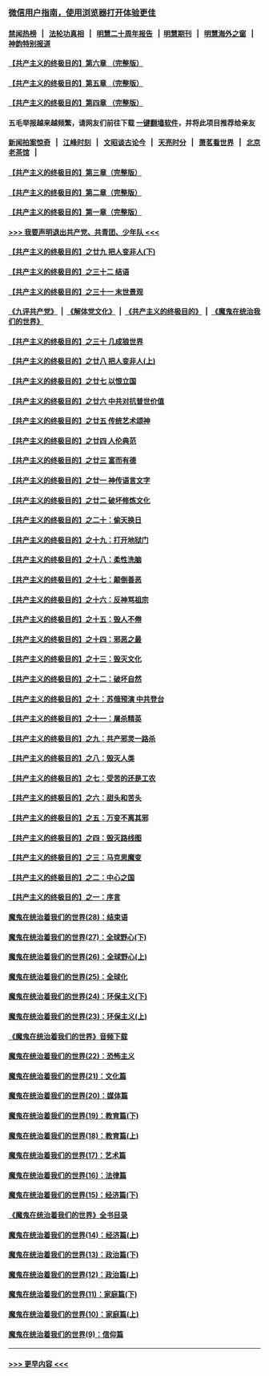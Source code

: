 ### [微信用户指南，使用浏览器打开体验更佳](https://github.com/gfw-breaker/banned-news1/blob/master/indexes/wechat-guide.md?t=0)
#### [禁闻热榜](热点新闻.md?t=0)  &nbsp;&nbsp;|&nbsp;&nbsp; [法轮功真相](https://github.com/gfw-breaker/truth/blob/master/README.md?t=0) &nbsp;&nbsp;|&nbsp;&nbsp; [明慧二十周年报告](https://github.com/gfw-breaker/mh-reports/blob/master/README.md?t=0) &nbsp;&nbsp;|&nbsp;&nbsp;[明慧期刊](https://github.com/gfw-breaker/mh-qikan) &nbsp;&nbsp;|&nbsp;&nbsp; [明慧海外之窗](https://github.com/gfw-breaker/mh-news/blob/master/README.md?t=0) &nbsp;&nbsp;|&nbsp;&nbsp; [神韵特别报道](https://github.com/gfw-breaker/mh-news/blob/master/shenyun.md?t=0)
#### [【共产主义的终极目的】第六章 （完整版）](../pages/nsc422/n11428913.md?t=02062102) 
#### [【共产主义的终极目的】第五章 （完整版）](../pages/nsc422/n11428912.md?t=02062102) 
#### [【共产主义的终极目的】第四章 （完整版）](../pages/nsc422/n11428907.md?t=02062102) 
#### 五毛举报越来越频繁，请网友们前往下载 [一键翻墙软件](https://github.com/gfw-breaker/ssr-accounts)，并将此项目推荐给亲友
#### [新闻拍案惊奇](https://github.com/gfw-breaker/banned-news1/blob/master/pages/link4.md) &nbsp;&nbsp;|&nbsp;&nbsp; [江峰时刻](https://github.com/gfw-breaker/banned-news1/blob/master/pages/link4.md) &nbsp;&nbsp;|&nbsp;&nbsp; [文昭谈古论今](https://github.com/gfw-breaker/banned-news1/blob/master/pages/link4.md) &nbsp;&nbsp;|&nbsp;&nbsp; [天亮时分](https://github.com/gfw-breaker/banned-news1/blob/master/pages/link4.md) &nbsp;&nbsp;|&nbsp;&nbsp; [萧茗看世界](https://github.com/gfw-breaker/banned-news1/blob/master/pages/link4.md) &nbsp;&nbsp;|&nbsp;&nbsp; [北京老茶馆](https://github.com/gfw-breaker/banned-news1/blob/master/pages/link4.md) &nbsp;&nbsp;|&nbsp;&nbsp; 
#### [【共产主义的终极目的】第三章（完整版）](../pages/nsc422/n11428848.md?t=02062102) 
#### [【共产主义的终极目的】第二章（完整版）](../pages/nsc422/n11428831.md?t=02062102) 
#### [【共产主义的终极目的】第一章（完整版）](../pages/nsc422/n11417651.md?t=02062102) 
#### [>>> 我要声明退出共产党、共青团、少年队 <<<](https://github.com/begood0513/goodnews/blob/master/quit/letter.md) 
#### [【共产主义的终极目的】之廿九 把人变非人(下)](../pages/nsc422/n11344140.md?t=02062102) 
#### [【共产主义的终极目的】之三十二 结语](../pages/nsc422/n11360535.md?t=02062102) 
#### [【共产主义的终极目的】之三十一 末世景观](../pages/nsc422/n11351129.md?t=02062102) 
#### [《九评共产党》](https://github.com/begood0513/9ping.md/blob/master/README.md) &nbsp;|&nbsp; [《解体党文化》](../../../../jtdwh.md/blob/master/README.md)  &nbsp;|&nbsp; [《共产主义的终极目的》](../../../../gczydzjmd.md/blob/master/README.md) &nbsp;|&nbsp; [《魔鬼在统治我们的世界》](../../../../mgztzwmdsj.md/blob/master/README.md) 
#### [【共产主义的终极目的】之三十 几成狼世界](../pages/nsc422/n11348280.md?t=02062102) 
#### [【共产主义的终极目的】之廿八 把人变非人(上)](../pages/nsc422/n11340492.md?t=02062102) 
#### [【共产主义的终极目的】之廿七 以恨立国](../pages/nsc422/n11336944.md?t=02062102) 
#### [【共产主义的终极目的】之廿六 中共对抗普世价值](../pages/nsc422/n11324785.md?t=02062102) 
#### [【共产主义的终极目的】之廿五 传统艺术颂神](../pages/nsc422/n11296396.md?t=02062102) 
#### [【共产主义的终极目的】之廿四 人伦典范](../pages/nsc422/n11296397.md?t=02062102) 
#### [【共产主义的终极目的】之廿三 富而有德](../pages/nsc422/n11283598.md?t=02062102) 
#### [【共产主义的终极目的】之廿一 神传语言文字](../pages/nsc422/n11263265.md?t=02062102) 
#### [【共产主义的终极目的】之廿二 破坏修炼文化](../pages/nsc422/n11245728.md?t=02062102) 
#### [【共产主义的终极目的】之二十：偷天换日](../pages/nsc422/n11238846.md?t=02062102) 
#### [【共产主义的终极目的】之十九：打开地狱门](../pages/nsc422/n11206376.md?t=02062102) 
#### [【共产主义的终极目的】之十八：柔性洗脑](../pages/nsc422/n11199994.md?t=02062102) 
#### [【共产主义的终极目的】之十七：颠倒善恶](../pages/nsc422/n11179782.md?t=02062102) 
#### [【共产主义的终极目的】之十六：反神骂祖宗](../pages/nsc422/n11166798.md?t=02062102) 
#### [【共产主义的终极目的】之十五：毁人不倦](../pages/nsc422/n11166792.md?t=02062102) 
#### [【共产主义的终极目的】之十四：邪恶之最](../pages/nsc422/n11150249.md?t=02062102) 
#### [【共产主义的终极目的】之十三：毁灭文化](../pages/nsc422/n11135227.md?t=02062102) 
#### [【共产主义的终极目的】之十二：破坏自然](../pages/nsc422/n11135214.md?t=02062102) 
#### [【共产主义的终极目的】之十：苏俄预演 中共登台](../pages/nsc422/n11118424.md?t=02062102) 
#### [【共产主义的终极目的】之十一：屠杀精英](../pages/nsc422/n11118442.md?t=02062102) 
#### [【共产主义的终极目的】之九：共产邪灵一路杀](../pages/nsc422/n11114139.md?t=02062102) 
#### [【共产主义的终极目的】之八：毁灭人类](../pages/nsc422/n11108503.md?t=02062102) 
#### [【共产主义的终极目的】之七：受苦的还是工农](../pages/nsc422/n11101809.md?t=02062102) 
#### [【共产主义的终极目的】之六：甜头和苦头](../pages/nsc422/n11096971.md?t=02062102) 
#### [【共产主义的终极目的】之五：万变不离其邪](../pages/nsc422/n11091285.md?t=02062102) 
#### [【共产主义的终极目的】之四：毁灭路线图](../pages/nsc422/n11086284.md?t=02062102) 
#### [【共产主义的终极目的】之三：马克思魔变](../pages/nsc422/n11061941.md?t=02062102) 
#### [【共产主义的终极目的】之二：中心之国](../pages/nsc422/n11047728.md?t=02062102) 
#### [【共产主义的终极目的】之一：序言](../pages/nsc422/n11086077.md?t=02062102) 
#### [魔鬼在统治着我们的世界(28)：结束语](../pages/nsc422/n10936246.md?t=02062102) 
#### [魔鬼在统治着我们的世界(27)：全球野心(下)](../pages/nsc422/n10928319.md?t=02062102) 
#### [魔鬼在统治着我们的世界(26)：全球野心(上)](../pages/nsc422/n10900318.md?t=02062102) 
#### [魔鬼在统治着我们的世界(25)：全球化](../pages/nsc422/n10788205.md?t=02062102) 
#### [魔鬼在统治着我们的世界(24)：环保主义(下)](../pages/nsc422/n10695307.md?t=02062102) 
#### [魔鬼在统治着我们的世界(23)：环保主义(上)](../pages/nsc422/n10688613.md?t=02062102) 
#### [《魔鬼在统治着我们的世界》音频下载](../pages/nsc422/n10635553.md?t=02062102) 
#### [魔鬼在统治着我们的世界(22)：恐怖主义](../pages/nsc422/n10614727.md?t=02062102) 
#### [魔鬼在统治着我们的世界(21)：文化篇](../pages/nsc422/n10597706.md?t=02062102) 
#### [魔鬼在统治着我们的世界(20)：媒体篇](../pages/nsc422/n10586579.md?t=02062102) 
#### [魔鬼在统治着我们的世界(19)：教育篇(下)](../pages/nsc422/n10564808.md?t=02062102) 
#### [魔鬼在统治着我们的世界(18)：教育篇(上)](../pages/nsc422/n10526970.md?t=02062102) 
#### [魔鬼在统治着我们的世界(17)：艺术篇](../pages/nsc422/n10499093.md?t=02062102) 
#### [魔鬼在统治着我们的世界(16)：法律篇](../pages/nsc422/n10485969.md?t=02062102) 
#### [魔鬼在统治着我们的世界(15)：经济篇(下)](../pages/nsc422/n10469975.md?t=02062102) 
#### [《魔鬼在统治着我们的世界》全书目录](../pages/nsc422/n10464261.md?t=02062102) 
#### [魔鬼在统治着我们的世界(14)：经济篇(上)](../pages/nsc422/n10457370.md?t=02062102) 
#### [魔鬼在统治着我们的世界(13)：政治篇(下)](../pages/nsc422/n10448270.md?t=02062102) 
#### [魔鬼在统治着我们的世界(12)：政治篇(上)](../pages/nsc422/n10444576.md?t=02062102) 
#### [魔鬼在统治着我们的世界(11)：家庭篇(下)](../pages/nsc422/n10440961.md?t=02062102) 
#### [魔鬼在统治着我们的世界(10)：家庭篇(上)](../pages/nsc422/n10435448.md?t=02062102) 
#### [魔鬼在统治着我们的世界(9)：信仰篇](../pages/nsc422/n10432159.md?t=02062102) 

----
#### [ >>> 更早内容 <<< ](../indexes/nsc422-earlier.md)
